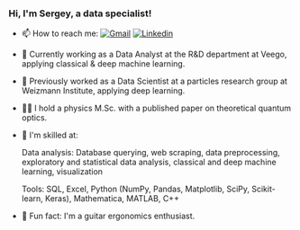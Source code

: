 ### Hi, I'm Sergey, a data specialist!

- 📫 How to reach me: [![Gmail](https://img.shields.io/badge/-c14438?style=flat&logo=Gmail&logoColor=white)](mailto:sergeyv1989@gmail.com)   [![Linkedin](https://img.shields.io/badge/-blue?style=flat&logo=Linkedin&logoColor=white)](https://www.linkedin.com/in/sergey-volkovich/) 
- 🚀 Currently working as a Data Analyst at the R&D department at Veego, applying classical & deep machine learning.
- 🔬 Previously worked as a Data Scientist at a particles research group at Weizmann Institute, applying deep learning.
- 👨‍🎓 I hold a physics M.Sc. with a published paper on theoretical quantum optics.
- 🔧 I'm skilled at:

  Data analysis:	Database querying, web scraping, data preprocessing, exploratory and statistical data analysis, classical and deep machine learning, visualization
  
  Tools:	SQL, Excel, Python (NumPy, Pandas, Matplotlib, SciPy, Scikit-learn, Keras), Mathematica, MATLAB, C++
- 🎸 Fun fact: I'm a guitar ergonomics enthusiast.

<!--
**sergeyv1989/sergeyv1989** is a ✨ _special_ ✨ repository because its `README.md` (this file) appears on your GitHub profile.

Here are some ideas to get you started:

- 🔭 I’m currently working on ...
- 🌱 I’m currently learning ...
- 👯 I’m looking to collaborate on ...
- 🤔 I’m looking for help with ...
- 💬 Ask me about ...
- 📫 How to reach me: ...
- 😄 Pronouns: ...
-->
